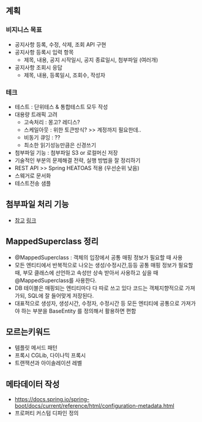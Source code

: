 ## 계획

### 비지니스 목표
- 공지사항 등록, 수정, 삭제, 조회 API 구현
- 공지사항 등록시 입력 항목
    - 제목, 내용, 공지 시작일시, 공지 종료일시, 첨부파일 (여러개)
- 공지사항 조회시 응답
    - 제목, 내용, 등록일시, 조회수, 작성자

### 테크
- 테스트 : 단위테스 & 통합테스트 모두 작성
- 대용량 트래픽 고려
    - 고속처리 : 몽고? 레디스?
    - 스케일아웃 : 위한 토큰방식? >> 계정까지 필요한데..
    - 비동기 큐잉 : ??
    - 최소한 읽기성능만큼은 신경쓰기
- 첨부파일 기능 : 첨부파일 S3 or 로컬머신 저장
- 기술적인 부분의 문제해결 전략, 실행 방법을 잘 정리하기
- REST API >> Spring HEATOAS 적용 (우선순위 낮음)
- 스웨거로 문서화
- 테스트전송 샘플


## 첨부파일 처리 기능

- [참고](https://velog.io/@yu-jin-song/Spring-Boot-%EA%B2%8C%EC%8B%9C%ED%8C%90-%EA%B5%AC%ED%98%84-5-%EA%B2%8C%EC%8B%9C%EA%B8%80-%EC%88%98%EC%A0%95-%EB%B0%8F-%EC%82%AD%EC%A0%9C-%EB%8B%A4%EC%A4%91-%ED%8C%8C%EC%9D%BC%EC%9D%B4%EB%AF%B8%EC%A7%80-%EB%B0%98%ED%99%98-%EB%B0%8F-%EC%A1%B0%ED%9A%8C-%EC%B2%98%EB%A6%AC-MultipartFile#-%EA%B2%8C%EC%8B%9C%EA%B8%80-%EB%AA%A9%EB%A1%9D-%EC%A1%B0%ED%9A%8C%EC%8B%9C) [링크](https://velog.io/@yu-jin-song/Spring-Boot-게시판-구현-5-게시글-수정-및-삭제-다중-파일이미지-반환-및-조회-처리-MultipartFile)



## MappedSuperclass 정리
- @MappedSuperclass : 객체의 입장에서 공통 매핑 정보가 필요할 때 사용
- 모든 엔티티에서 반복적으로 나오는 생성/수정시간,등등  공통 매핑 정보가 필요할 때, 부모 클래스에 선언하고 속성만 상속 받아서 사용하고 싶을 때 @MappedSuperclass를 사용한다.
- DB 테이블은 매핑되는 엔티티마다 다 따로 쓰고 있다 코드는 객체지향적으로 가져가되, SQL에 잘 들어맞게 저장된다.
- 대표적으로 생성자, 생성시간, 수정자, 수정시간 등 모든 엔티티에 공통으로 가져가야 하는 부분을 BaseEntity 를 정의해서 활용하면 편함


## 모르는키워드
- 템플릿 메서드 패턴
- 프록시 CGLib, 다이나믹 프록시
- 트랜잭션과 아이솔레이션 레벨


## 메타데이터 작성
- https://docs.spring.io/spring-boot/docs/current/reference/html/configuration-metadata.html
- 프로퍼티 커스텀 디파인 정의
